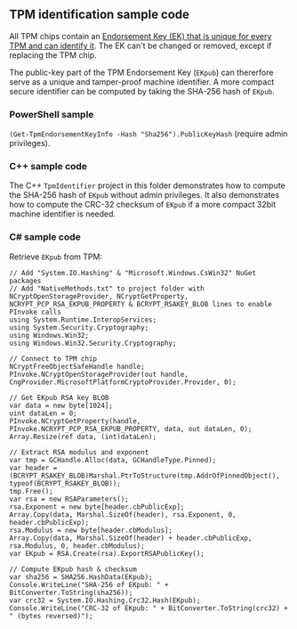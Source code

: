 ## TPM identification sample code

All TPM chips contain an [Endorsement Key (EK) that is unique for every TPM and can identify it](https://learn.microsoft.com/en-us/windows-server/identity/ad-ds/manage/component-updates/tpm-key-attestation). The EK can't be changed or removed, except if replacing the TPM chip.

The public-key part of the TPM Endorsement Key (`EKpub`) can thererfore serve as a unique and tamper-proof machine identifier. A more compact secure identifier can be computed by taking the SHA-256 hash of `EKpub`.

### PowerShell sample
`(Get-TpmEndorsementKeyInfo -Hash "Sha256").PublicKeyHash` (require admin privileges).

### C++ sample code
The C++ `TpmIdentifier` project in this folder demonstrates how to compute the SHA-256 hash of `EKpub` without admin privileges. It also demonstrates how to compute the CRC-32 checksum of `EKpub` if a more compact 32bit machine identifier is needed.

### C# sample code
Retrieve `EKpub` from TPM:
```
// Add "System.IO.Hashing" & "Microsoft.Windows.CsWin32" NuGet packages
// Add "NativeMethods.txt" to project folder with NCryptOpenStorageProvider, NCryptGetProperty, NCRYPT_PCP_RSA_EKPUB_PROPERTY & BCRYPT_RSAKEY_BLOB lines to enable PInvoke calls
using System.Runtime.InteropServices;
using System.Security.Cryptography;
using Windows.Win32;
using Windows.Win32.Security.Cryptography;

// Connect to TPM chip
NCryptFreeObjectSafeHandle handle;
PInvoke.NCryptOpenStorageProvider(out handle, CngProvider.MicrosoftPlatformCryptoProvider.Provider, 0);

// Get EKpub RSA key BLOB
var data = new byte[1024];
uint dataLen = 0;
PInvoke.NCryptGetProperty(handle, PInvoke.NCRYPT_PCP_RSA_EKPUB_PROPERTY, data, out dataLen, 0);
Array.Resize(ref data, (int)dataLen);

// Extract RSA modulus and exponent
var tmp = GCHandle.Alloc(data, GCHandleType.Pinned);
var header = (BCRYPT_RSAKEY_BLOB)Marshal.PtrToStructure(tmp.AddrOfPinnedObject(), typeof(BCRYPT_RSAKEY_BLOB));
tmp.Free();
var rsa = new RSAParameters();
rsa.Exponent = new byte[header.cbPublicExp];
Array.Copy(data, Marshal.SizeOf(header), rsa.Exponent, 0, header.cbPublicExp);
rsa.Modulus = new byte[header.cbModulus];
Array.Copy(data, Marshal.SizeOf(header) + header.cbPublicExp, rsa.Modulus, 0, header.cbModulus);
var EKpub = RSA.Create(rsa).ExportRSAPublicKey();

// Compute EKpub hash & checksum
var sha256 = SHA256.HashData(EKpub);
Console.WriteLine("SHA-256 of EKpub: " + BitConverter.ToString(sha256));
var crc32 = System.IO.Hashing.Crc32.Hash(EKpub);
Console.WriteLine("CRC-32 of EKpub: " + BitConverter.ToString(crc32) + " (bytes reversed)");
```
